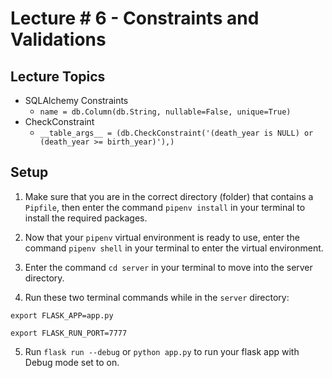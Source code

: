 # Lecture # 6 - Constraints and Validations

## Lecture Topics

- SQLAlchemy Constraints
  - `name = db.Column(db.String, nullable=False, unique=True)`
- CheckConstraint
  - `__table_args__ = (db.CheckConstraint('(death_year is NULL) or (death_year >= birth_year)'),)`

## Setup

1. Make sure that you are in the correct directory (folder) that contains a `Pipfile`, then enter the command `pipenv install` in your terminal to install the required packages.

2. Now that your `pipenv` virtual environment is ready to use, enter the command `pipenv shell` in your terminal to enter the virtual environment.

3. Enter the command `cd server` in your terminal to move into the server directory.

4. Run these two terminal commands while in the `server` directory:

```
export FLASK_APP=app.py

export FLASK_RUN_PORT=7777
```

5. Run `flask run --debug` or `python app.py` to run your flask app with Debug mode set to on.